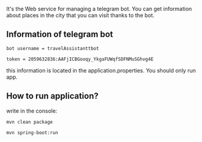 It's the Web service for managing a telegram bot.
You can get information about places in the city that you can visit thanks to the bot.

## Information of telegram bot

`bot username = travelAssistanttbot`

`token = 2059632836:AAFjICBGooqy_YkgaFUWqfSDFNMuSGhvg4E`

this information is located in the application.properties. You should only run app. 

## How to run application?
write in the console:

`mvn clean package`

`mvn spring-boot:run`
